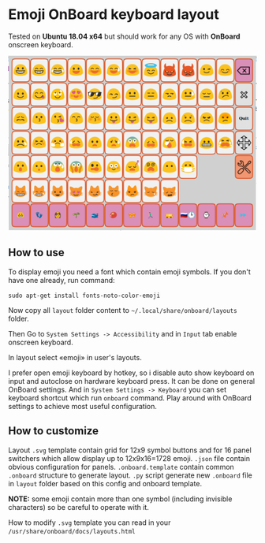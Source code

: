 # Emoji OnBoard keyboard layout

Tested on **Ubuntu 18.04 x64** but should work for any OS with **OnBoard** onscreen keyboard.

![screenshot](https://raw.githubusercontent.com/nlburgin/onboard-emoji/350ab5c349dd1bce6325cb86156cfaafa8230378/screenshot.png)

## How to use

To display emoji you need a font which contain emoji symbols. If you don't have one already, run command:

    sudo apt-get install fonts-noto-color-emoji
   
Now copy all `layout` folder content to `~/.local/share/onboard/layouts` folder.

Then Go to `System Settings -> Accessibility` and in `Input` tab enable onscreen keyboard.

In layout select «emoji» in user's layouts.

I prefer open emoji keyboard by hotkey, so i disable auto show keyboard on input and autoclose on hardware keyboard press. It can be done on general OnBoard settings. And in `System Settings -> Keyboard` you can set keyboard shortcut which run `onboard` command. Play around with OnBoard settings to achieve most useful configuration.

## How to customize

Layout `.svg` template contain grid for 12x9 symbol buttons and for 16 panel switchers which allow display up to 12x9x16=1728 emoji. `.json` file contain obvious configuration for panels. `.onboard.template` contain common `.onboard` structure to generate layout. `.py` script generate new `.onboard` file in `layout` folder based on this config and onboard template.

**NOTE:** some emoji contain more than one symbol (including invisible characters) so be careful to operate with it.

How to modify `.svg` template you can read in your `/usr/share/onboard/docs/layouts.html`
